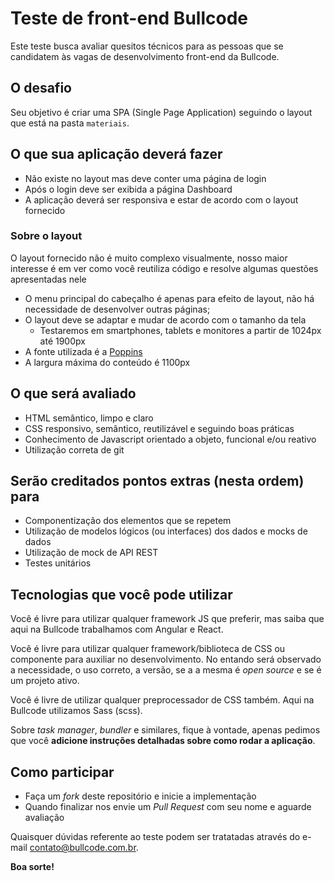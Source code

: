# Teste de front-end Bullcode

Este teste busca avaliar quesitos técnicos para as pessoas que se candidatem às vagas de desenvolvimento front-end da Bullcode.


## O desafio

Seu objetivo é criar uma SPA (Single Page Application) seguindo o layout que está na pasta `materiais`.


## O que sua aplicação deverá fazer

- Não existe no layout mas deve conter uma página de login
- Após o login deve ser exibida a página Dashboard
- A aplicação deverá ser responsiva e estar de acordo com o layout fornecido


### Sobre o layout

O layout fornecido não é muito complexo visualmente, nosso maior interesse é em ver como você reutiliza código e resolve algumas questões apresentadas nele

- O menu principal do cabeçalho é apenas para efeito de layout, não há necessidade de desenvolver outras páginas;
- O layout deve se adaptar e mudar de acordo com o tamanho da tela
  - Testaremos em smartphones, tablets e monitores a partir de 1024px até 1900px
- A fonte utilizada é a [Poppins](https://fonts.google.com/specimen/Poppins)
- A largura máxima do conteúdo é 1100px


## O que será avaliado

- HTML semântico, limpo e claro
- CSS responsivo, semântico, reutilizável e seguindo boas práticas
- Conhecimento de Javascript orientado a objeto, funcional e/ou reativo
- Utilização correta de git


## Serão creditados pontos extras (nesta ordem) para 

- Componentização dos elementos que se repetem
- Utilização de modelos lógicos (ou interfaces) dos dados e mocks de dados
- Utilização de mock de API REST
- Testes unitários

## Tecnologias que você pode utilizar

Você é livre para utilizar qualquer framework JS que preferir, mas saiba que aqui na Bullcode trabalhamos com Angular e React.

Você é livre para utilizar qualquer framework/biblioteca de CSS ou componente para auxiliar no desenvolvimento. No entando será observado a necessidade, o uso correto, a versão, se a a mesma é _open source_ e se é um projeto ativo.

Você é livre de utilizar qualquer preprocessador de CSS também. Aqui na Bullcode utilizamos Sass (scss).

Sobre _task manager_, _bundler_ e similares, fique à vontade, apenas pedimos que você **adicione instruções detalhadas sobre como rodar a aplicação**.


## Como participar

- Faça um _fork_ deste repositório e inicie a implementação
- Quando finalizar nos envie um _Pull Request_ com seu nome e aguarde avaliação


Quaisquer dúvidas referente ao teste podem ser tratatadas através do e-mail contato@bullcode.com.br.


**Boa sorte!**

